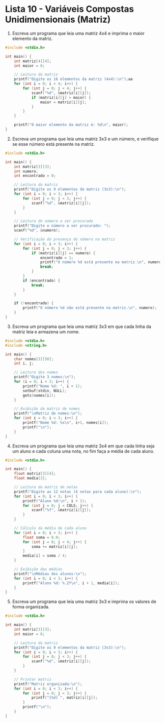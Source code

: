 # Lista 10 -  Variáveis Compostas Unidimensionais (Matriz)

1. Escreva um programa que leia uma matriz 4x4 e imprima o maior elemento da matriz.
```C
#include <stdio.h>

int main() {
    int matriz[4][4];
    int maior = 0;

    // Leitura da matriz
    printf("Digite os 16 elementos da matriz (4x4):\n");aa
    for (int i = 0; i < 4; i++) {
        for (int j = 0; j < 4; j++) {
            scanf("%d", &matriz[i][j]);
            if (matriz[i][j] > maior) {
                maior = matriz[i][j];
            }
        }
    }

    printf("O maior elemento da matriz é: %d\n", maior);
}
```
2. Escreva um programa que leia uma matriz 3x3 e um número, e verifique se esse número está presente na matriz.
```C
#include <stdio.h>

int main() {
    int matriz[3][3];
    int numero;
    int encontrado = 0;

    // Leitura da matriz
    printf("Digite os 9 elementos da matriz (3x3):\n");
    for (int i = 0; i < 3; i++) {
        for (int j = 0; j < 3; j++) {
            scanf("%d", &matriz[i][j]);
        }
    }

    // Leitura do número a ser procurado
    printf("Digite o número a ser procurado: ");
    scanf("%d", &numero);

    // Verificação da presença do número na matriz
    for (int i = 0; i < 3; i++) {
        for (int j = 0; j < 3; j++) {
            if (matriz[i][j] == numero) {
                encontrado = 1;
                printf("O número %d está presente na matriz.\n", numero);
                break;
            }
        }
        if (encontrado) {
            break;
        }
    }

    if (!encontrado) {
        printf("O número %d não está presente na matriz.\n", numero);
    }
}
```
3. Escreva um programa que leia uma matriz 3x3 em que cada linha da matriz leia e armazena um nome.

```C
#include <stdio.h>
#include <string.h>

int main() {
    char nomes[3][50];
    int i, j;

    // Leitura dos nomes
    printf("Digite 3 nomes:\n");
    for (i = 0; i < 3; i++) {
        printf("Nome %d: ", i + 1);
        setbuf(stdin, NULL);
        gets(nomes[i]);
    }

    // Exibição da matriz de nomes
    printf("\nMatriz de nomes:\n");
    for (int i = 0; i < 3; i++) {
        printf("Nome %d: %s\n", i+1, nomes[i]);
        printf("\n");
    }
}
```

4. Escreva um programa que leia uma matriz 3x4 em que cada linha seja um aluno e cada coluna uma nota, no fim faça a média de cada aluno.
``` C
#include <stdio.h>

int main() {
    float matriz[3][4];
    float media[3];

    // Leitura da matriz de notas
    printf("Digite as 12 notas (4 notas para cada aluno):\n");
    for (int i = 0; i < 3; i++) {
        printf("Aluno %d:\n", i + 1);
        for (int j = 0; j < COLS; j++) {
            scanf("%f", &matriz[i][j]);
        }
    }

    // Cálculo da média de cada aluno
    for (int i = 0; i < 3; i++) {
        float soma = 0.0;
        for (int j = 0; j < 4; j++) {
            soma += matriz[i][j];
        }
        media[i] = soma / 4;
    }

    // Exibição das médias
    printf("\nMédias dos alunos:\n");
    for (int i = 0; i < 3; i++) {
        printf("Aluno %d: %.2f\n", i + 1, media[i]);
    }
}
```

5. Escreva um programa que leia uma matriz 3x3 e imprima os valores de forma organizada.

```C
#include <stdio.h>

int main() {
    int matriz[3][3];
    int maior = 0;

    // Leitura da matriz
    printf("Digite os 9 elementos da matriz (3x3):\n");
    for (int i = 0; i < 3; i++) {
        for (int j = 0; j < 3; j++) {
            scanf("%d", &matriz[i][j]);
        }
    }

    // Printar matriz
    printf("Matriz organizada:\n");
    for (int i = 0; i < 3; i++) {
        for (int j = 0; j < 3; j++) {
            printf("[%d] ", matriz[i][j]);
        }
        printf("\n");
    }
}
```

